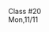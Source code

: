 <div class="lecture1">

<div class="column_date">
<p markdown="block">

Class #20 <br>
Mon,11/11

</p>
</div>
<div class="column_materials">
<p markdown="block">



</p>
</div>

<div class="column_assign">
<p markdown="block">



</p>
</div>

</div>


